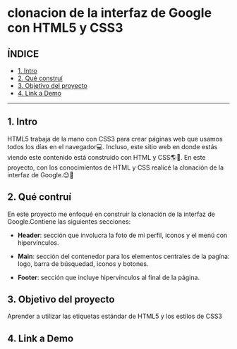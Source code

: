# clonacion  de la  interfaz de  Google  con HTML5 y CSS3

##  **ÍNDICE**

* [1. Intro](#)
* [2. Qué construí](#)
* [3. Objetivo del proyecto](#)
* [4. Link a Demo](#)

****

## 1. Intro

HTML5 trabaja de la mano con CSS3 para crear páginas web que usamos todos los días en el navegador💻. Incluso, este sitio web en donde estás viendo este contenido está construido con HTML y CSS🌎🎉. En este proyecto, con los conocimientos de HTML y CSS realicé la clonación de la interfaz de Google.😊💜

## 2. Qué  contruí

En este proyecto me enfoqué en construir la clonación de la interfaz de Google.Contiene las siguientes secciones:

* **Header**: sección que involucra la foto de mi perfil, iconos y el menú con hipervínculos.

* **Main**: sección del contenedor para los elementos centrales de la pagína: logo, barra de búsquedad, iconos y botones.

* **Footer**: sección que incluye hipervínculos al final de la página.

## 3. Objetivo del proyecto
Aprender a utilizar las etiquetas estándar de HTML5 y los estilos de CSS3

##  4. Link a Demo
